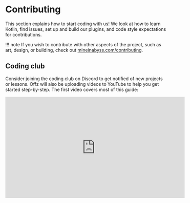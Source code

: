 # Contributing

This section explains how to start coding with us! We look at how to learn Kotlin, find issues, set up and build our plugins, and code style expectations for contributions.

!!! note
    If you wish to contribute with other aspects of the project, such as art, design, or building, check out [mineinabyss.com/contributing](https://mineinabyss.com/contributing).

## Coding club

Consider joining the coding club on Discord to get notified of new projects or lessons. Offz will also be uploading videos to YouTube to help you get started step-by-step. The first video covers most of this guide:

<iframe width="560" height="315" src="https://www.youtube.com/embed/videoseries?list=PLMyCQwB_CBb4taPc7-m5Ke3JnaWc2Yp39" title="YouTube video player" frameborder="0" allow="accelerometer; autoplay; clipboard-write; encrypted-media; gyroscope; picture-in-picture" allowfullscreen></iframe>

